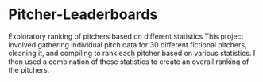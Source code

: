 # Pitcher-Leaderboards
Exploratory ranking of pitchers based on different statistics
This project involved gathering individual pitch data for 30 different fictional pitchers, cleaning it, and compiling to rank each pitcher based on various statistics. I then used a combination of these statistics to create an overall ranking of the pitchers.
